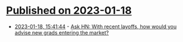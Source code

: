 # [Published on 2023-01-18](index.md)

* [2023-01-18, 15:41:44](https://news.ycombinator.com/item?id=34428033) - [Ask HN: With recent layoffs, how would you advise new grads entering the market?](https://news.ycombinator.com/item?id=34428033)
